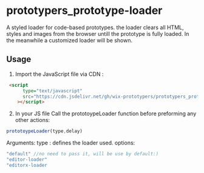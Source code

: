 # prototypers_prototype-loader

A styled loader for code-based prototypes. the loader clears all HTML, styles and images from the browser untill the prototype is fully loaded. In the meanwhile a customized loader will be shown.
## Usage
1. Import the JavaScript file via CDN :
```HTML
 <script
      type="text/javascript"
      src="https://cdn.jsdelivr.net/gh/wix-prototypers/prototypers_prototype-loader-preview@latest/loader.js"
    ></script>
```
2. In your JS file Call the prototoypeLoader function before preforming any other actions:

```Javascript
prototoypeLoader(type,delay)
```

Arguments:
type : defines the loader used. options:
```Javascript
"default" //no need to pass it, will be use by default:)
"editor-loader"
"editorx-loader
```
